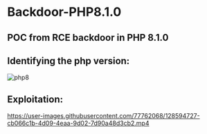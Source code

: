 # Backdoor-PHP8.1.0
## POC from RCE backdoor in PHP 8.1.0

## Identifying the php version:
![php8](https://user-images.githubusercontent.com/77762068/128594577-061d2b90-d580-4785-9216-329c0381864a.png)

## Exploitation: 
https://user-images.githubusercontent.com/77762068/128594727-cb066c1b-4d09-4eaa-9d02-7d90a48d3cb2.mp4
